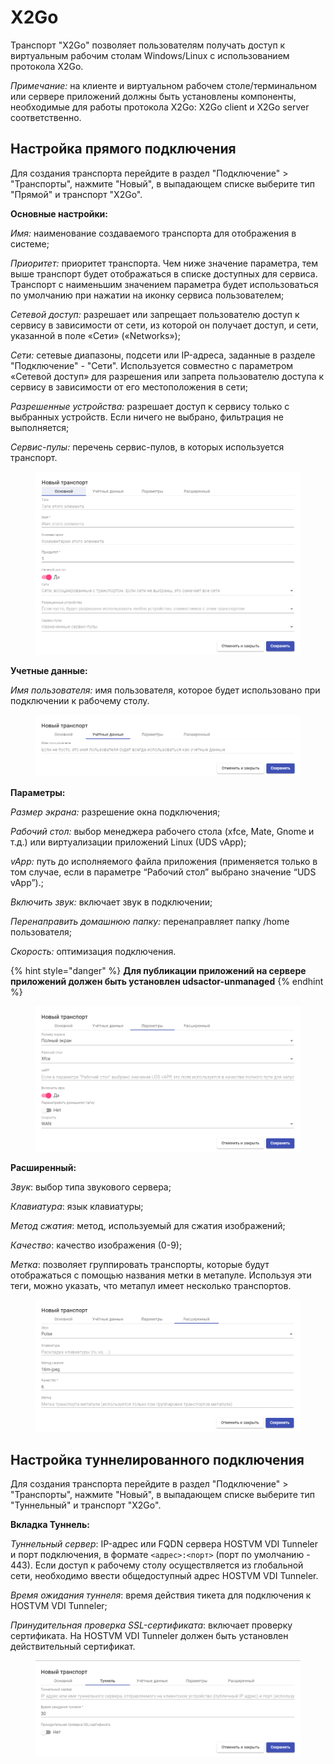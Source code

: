 # X2Go

Транспорт "X2Go" позволяет пользователям получать доступ к виртуальным рабочим столам Windows/Linux с использованием протокола X2Go.

_Примечание:_ на клиенте и виртуальном рабочем столе/терминальном или сервере приложений должны быть установлены компоненты, необходимые для работы протокола X2Go: X2Go client и X2Go server соответственно.

## Настройка прямого подключения <a href="#direct" id="direct"></a>

Для создания транспорта перейдите в раздел "Подключение" > "Транспорты", нажмите "Новый", в выпадающем списке выберите тип "Прямой" и транспорт "X2Go".

**Основные настройки:**

_Имя:_ наименование создаваемого транспорта для отображения в системе;

_Приоритет:_ приоритет транспорта. Чем ниже значение параметра, тем выше транспорт будет отображаться в списке доступных для сервиса. Транспорт с наименьшим значением параметра будет использоваться по умолчанию при нажатии на иконку сервиса пользователем;

_Сетевой доступ:_ разрешает или запрещает пользователю доступ к сервису в зависимости от сети, из которой он получает доступ, и сети, указанной в поле «Сети» («Networks»);

_Сети:_ сетевые диапазоны, подсети или IP-адреса, заданные в разделе "Подключение" - "Сети". Используется совместно с параметром «Сетевой доступ» для разрешения или запрета пользователю доступа к сервису в зависимости от его местоположения в сети;

_Разрешенные устройства:_ разрешает доступ к сервису только с выбранных устройств. Если ничего не выбрано, фильтрация не выполняется;

_Сервис-пулы:_ перечень сервис-пулов, в которых используется транспорт.

<figure><img src="../../../.gitbook/assets/image (94).png" alt=""><figcaption></figcaption></figure>

**Учетные данные:**

_Имя пользователя:_ имя пользователя, которое будет использовано при подключении к рабочему столу.

<figure><img src="../../../.gitbook/assets/image (95).png" alt=""><figcaption></figcaption></figure>

**Параметры:**

_Размер экрана:_ разрешение окна подключения;

_Рабочий стол:_ выбор менеджера рабочего стола (xfce, Mate, Gnome и т.д.) или виртуализации приложений Linux (UDS vApp);

_vApp:_ путь до исполняемого файла приложения (применяется только в том случае, если в параметре “Рабочий стол” выбрано значение “UDS vApp”).;

_Включить звук:_ включает звук в подключении;

_Перенаправить домашнюю папку:_ перенаправляет папку /home пользователя;

_Скорость:_ оптимизация подключения.

{% hint style="danger" %}
**Для публикации приложений на сервере приложений должен быть установлен udsactor-unmanaged**
{% endhint %}

<figure><img src="../../../.gitbook/assets/image (96).png" alt=""><figcaption></figcaption></figure>

**Расширенный:**

_Звук_: выбор типа звукового сервера;

_Клавиатура_: язык  клавиатуры;

_Метод сжатия_: метод, используемый для сжатия изображений;

_Качество_: качество изображения (0-9);

_Метка_: позволяет группировать транспорты, которые будут отображаться с помощью названия метки в метапуле. Используя эти теги, можно указать, что метапул имеет несколько транспортов.

<figure><img src="../../../.gitbook/assets/image (97).png" alt=""><figcaption></figcaption></figure>

## Настройка туннелированного подключения <a href="#tunneled" id="tunneled"></a>

Для создания транспорта перейдите в раздел "Подключение" > "Транспорты", нажмите "Новый", в выпадающем списке выберите тип "Туннельный" и транспорт "X2Go".

**Вкладка Туннель:**

_Туннельный сервер_: IP-адрес или FQDN сервера HOSTVM VDI Tunneler и порт подключения, в формате `<адрес>:<порт>` (порт по умолчанию - 443). Если доступ к рабочему столу осуществляется из глобальной сети, необходимо ввести общедоступный адрес HOSTVM VDI Tunneler.

_Время ожидания туннеля_: время действия тикета для подключения к HOSTVM VDI Tunneler;

_Принудительная проверка SSL-сертификата_: включает проверку сертификата. На HOSTVM VDI Tunneler должен быть установлен действительный сертификат.

<figure><img src="../../../.gitbook/assets/image (98).png" alt=""><figcaption></figcaption></figure>
